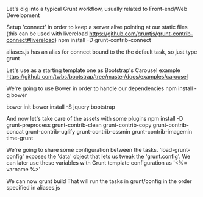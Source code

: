 Let's dig into a typical Grunt workflow, usually related to Front-end/Web Development

Setup 'connect' in order to keep a server alive pointing at our static files (this can be used with livereload https://github.com/gruntjs/grunt-contrib-connect#livereload)
npm install -D grunt-contrib-connect

aliases.js has an alias for connect bound to the the default task, so just type
grunt

Let's use as a starting template one as Bootstrap's Carousel example
https://github.com/twbs/bootstrap/tree/master/docs/examples/carousel

We're going to use Bower in order to handle our dependencies
npm install -g bower

bower init
bower install -S jquery bootstrap

And now let's take care of the assets with some plugins
npm install -D grunt-preprocess
 grunt-contrib-clean
 grunt-contrib-copy
 grunt-contrib-concat
 grunt-contrib-uglify
 grunt-contrib-cssmin
 grunt-contrib-imagemin
 time-grunt

We're going to share some configuration between the tasks.
'load-grunt-config' exposes the 'data' object that lets us tweak the 'grunt.config'. We can later use these variables with Grunt template configuration as '<%= varname %>'

We can now
grunt build
That will run the tasks in grunt/config in the order specified in aliases.js
